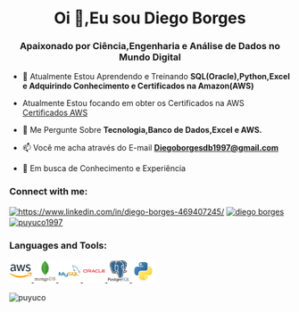 <h1 align="center">Oi 👋,Eu sou Diego Borges</h1>
<h3 align="center">Apaixonado por Ciência,Engenharia e Análise de Dados no Mundo Digital</h3>

- 🌱 Atualmente Estou Aprendendo e Treinando **SQL(Oracle),Python,Excel e Adquirindo Conhecimento e Certificados na Amazon(AWS)**

- Atualmente Estou focando em obter os Certificados na AWS [Certificados AWS](https://drive.google.com/drive/folders/1G4Q7x3IHdhbxfYhl07-dOmDSUXPRIVG0)

- 💬 Me Pergunte Sobre **Tecnologia,Banco de Dados,Excel e AWS.**

- 📫 Você me acha através do E-mail **Diegoborgesdb1997@gmail.com**

- 📄 Em busca de Conhecimento e Experiência 

<h3 align="left">Connect with me:</h3>
<p align="left">
<a href="https://linkedin.com/in/https://www.linkedin.com/in/diego-borges-469407245/" target="blank"><img align="center" src="https://raw.githubusercontent.com/rahuldkjain/github-profile-readme-generator/master/src/images/icons/Social/linked-in-alt.svg" alt="https://www.linkedin.com/in/diego-borges-469407245/" height="30" width="40" /></a>
<a href="https://stackoverflow.com/users/diego borges" target="blank"><img align="center" src="https://raw.githubusercontent.com/rahuldkjain/github-profile-readme-generator/master/src/images/icons/Social/stack-overflow.svg" alt="diego borges" height="30" width="40" /></a>
<a href="https://instagram.com/puyuco1997" target="blank"><img align="center" src="https://raw.githubusercontent.com/rahuldkjain/github-profile-readme-generator/master/src/images/icons/Social/instagram.svg" alt="puyuco1997" height="30" width="40" /></a>
</p>

<h3 align="left">Languages and Tools:</h3>
<p align="left"> <a href="https://aws.amazon.com" target="_blank" rel="noreferrer"> <img src="https://raw.githubusercontent.com/devicons/devicon/master/icons/amazonwebservices/amazonwebservices-original-wordmark.svg" alt="aws" width="40" height="40"/> </a> <a href="https://www.mongodb.com/" target="_blank" rel="noreferrer"> <img src="https://raw.githubusercontent.com/devicons/devicon/master/icons/mongodb/mongodb-original-wordmark.svg" alt="mongodb" width="40" height="40"/> </a> <a href="https://www.mysql.com/" target="_blank" rel="noreferrer"> <img src="https://raw.githubusercontent.com/devicons/devicon/master/icons/mysql/mysql-original-wordmark.svg" alt="mysql" width="40" height="40"/> </a> <a href="https://www.oracle.com/" target="_blank" rel="noreferrer"> <img src="https://raw.githubusercontent.com/devicons/devicon/master/icons/oracle/oracle-original.svg" alt="oracle" width="40" height="40"/> </a> <a href="https://www.postgresql.org" target="_blank" rel="noreferrer"> <img src="https://raw.githubusercontent.com/devicons/devicon/master/icons/postgresql/postgresql-original-wordmark.svg" alt="postgresql" width="40" height="40"/> </a> <a href="https://www.python.org" target="_blank" rel="noreferrer"> <img src="https://raw.githubusercontent.com/devicons/devicon/master/icons/python/python-original.svg" alt="python" width="40" height="40"/> </a> </p>

<p><img align="center" src="https://github-readme-stats.vercel.app/api/top-langs?username=puyuco&show_icons=true&locale=en&layout=compact" alt="puyuco" /></p>





<!---

- 👋 Oi,Eu sou Diego Borges
- 👀 I’m interested in ... Video games  technology
- 🌱 I’m currently learning ... DataBase
- 💞️ I’m looking to collaborate on ...
- 📫 How to reach me ...

<!---
Puyuco/Puyuco is a ✨ special ✨ repository because its `README.md` (this file) appears on your GitHub profile.
You can click the Preview link to take a look at your changes.
--->
